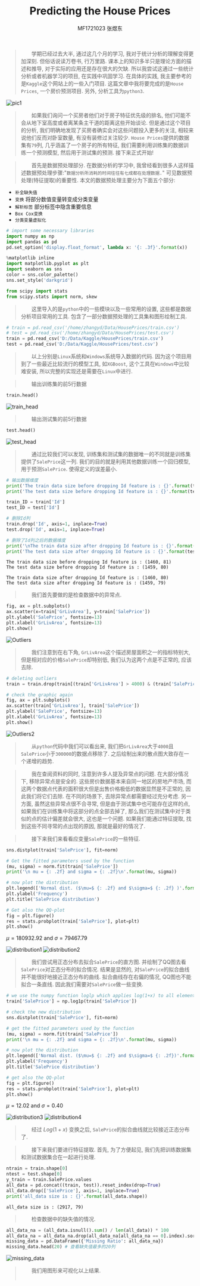 <h1 align = "center">Predicting the House Prices</h1>
<div align = "center">MF1721023 张煜东</div>
<br></br>

> &emsp;&emsp;学期已经过去大半, 通过这几个月的学习, 我对于统计分析的理解变得更加深刻. 但俗话说读万卷书, 行万里路. 课本上的知识多半只是理论方面的描述和推导, 对于实际的应用还是存在很大的欠缺. 所以我尝试这通过一些统计分析或者机器学习的项目, 在实践中巩固学习. 在具体的实践, 我主要参考的是`Kaggle`这个网站上的一些入门项目. 这篇文章中我将要完成的是`House Prices`, 一个房价预测项目. 另外, 分析工具为`python3`.

![pic1](./pictures/cartoon1.png)

> &emsp;&emsp;如果我们询问一个买房者他们对于房子特征优先级的排名, 他们可能不会从地下室高度或者离某条主干道的距离这些开始谈论. 但是通过这个项目的分析, 我们明确地发现了买房者确实会对这些问题投入更多的关注, 相较来说他们反而对卧室数量, 有没有装修过关注较少. `House Prices`提供的数据集有`79`列, 几乎涵盖了一个房子的所有特征, 我们需要利用训练集的数据训练一个预测模型, 然后用于测试集的预测. 接下来正式开始!

> &emsp;&emsp;首先是数据预处理部分. 在数据分析的学习中, 我曾经看到很多人这样描述数据预处理步骤:"`数据分析所消耗的时间往往有七成都在处理数据.`" 可见数据预处理(特征提取)的重要性. 本文的数据预处理主要分为下面五个部分:
+ `补全缺失值` 
+ `变换` 将部分数值变量转变成分类变量
+ `解析标签` 部分标签中隐含重要信息
+ `Box Cox变换`
+ `分类变量虚拟化`

```python
# import some necessary libraries
import numpy as np
import pandas as pd
pd.set_option('display.float_format', lambda x: '{: .3f}'.format(x))

%matplotlib inline
import matplotlib.pyplot as plt
import seaborn as sns
color = sns.color_palette()
sns.set_style('darkgrid')

from scipy import stats
from scipy.stats import norm, skew
```
> &emsp;&emsp;这里导入的是`python`中的一些模块以及一些常用的设置, 这些都是数据分析项目常用的工具. 包含了一部分数据预处理的工具集和图形绘制工具. 

```python
# train = pd.read_csv('/home/zhangyd/Data/HousePrices/train.csv')
# test = pd.read_csv('/home/zhangyd/Data/HousePrices/test.csv')
train = pd.read_csv('D:/Data/Kaggle/HousePrices/train.csv')
test = pd.read_csv('D:/Data/Kaggle/HousePrices/test.csv')
```
> &emsp;&emsp;以上分别是`Linux`系统和`Windows`系统导入数据的代码. 因为这个项目用到了一些最近比较流行的模型工具, 如`XGBoost`, 这个工具在`Windows`中比较难安装, 所以完整的实现还是需要在`Linux`中进行.

> &emsp;&emsp;输出训练集的前5行数据
```python
train.head()
```
![train_head](./pictures/train_head.png)

> &emsp;&emsp;输出测试集的前5行数据
```python
test.head()
```
![test_head](./pictures/test_head.png)

> &emsp;&emsp;通过比较我们可以发现, 训练集和测试集的数据唯一的不同就是训练集提供了`SalePrice`这一列. 我们的目的就是利用其他数据训练一个回归模型, 用于预测`SalePrice`. 使得定义的误差最小.

```python
# 输出数据维度
print('The train data size before dropping Id feature is : {}'.format(train.shape))
print('The test data size before dropping Id feature is : {}'.format(test.shape))

train_ID = train['Id']
test_ID = test['Id']

# 删除Id列
train.drop('Id', axis=1, inplace=True)
test.drop('Id', axis=1, inplace=True)

# 删除了Id列之后的数据维度
print('\nThe train data size after dropping Id feature is : {}'.format(train.shape))
print('The test data size after dropping Id feature is : {}'.format(test.shape))
```
```
The train data size before dropping Id feature is : (1460, 81)
The test data size before dropping Id feature is : (1459, 80)

The train data size after dropping Id feature is : (1460, 80)
The test data size after dropping Id feature is : (1459, 79)
```

> &emsp;&emsp;我们首先要做的是检查数据中的异常点.
```python
fig, ax = plt.subplots()
ax.scatter(x=train['GrLivArea'], y=train['SalePrice'])
plt.ylabel('SalePrice', fontsize=13)
plt.xlabel('GrLivArea', fontsize=13)
plt.show()
```
![Outliers](./pictures/Outliers.png)
> &emsp;&emsp;我们注意到在右下角, `GrLivArea`这个描述房屋面积之一的指标特别大, 但是相对应的价格`SalePrice`却特别低, 我们认为这两个点是不正常的, 应该去除.

```python
# deleting outliers
train = train.drop(train[(train['GrLivArea'] > 4000) & (train['SalePrice'] < 300000)].index)

# check the graphic again
fig, ax = plt.subplots()
ax.scatter(train['GrLivArea'], train['SalePrice'])
plt.ylabel('SalePrice', fontsize=13)
plt.xlabel('GrLivArea', fontsize=13)
plt.show()
```
![Outliers2](./pictures/Outliers2.png)
> &emsp;&emsp;从`python`代码中我们可以看出来, 我们把`GrLivArea`大于`4000`且`SalePrice`小于`300000`的数据点移除了. 之后绘制出来的散点图大致存在一个递增的趋势.

> &emsp;&emsp;我在查阅资料的同时, 注意到许多人提及异常点的问题. 在大部分情况下, 移除异常点是安全的. 这些房价数据基本来自同一地区的房地产市场, 而这两个数据点代表的面积很大但是出售价格极低的数据显然是不正常的, 因此我们将它们去除. 在不同的场景下, 去除异常点都需要经过充分考虑. 另一方面, 虽然这些异常点很不合寻常, 但是由于测试集中也可能存在这样的点, 如果我们在训练集中将这部分的点全部去掉了, 那么我们在测试集中对于类似的点的估计偏差就会很大, 这也是一个问题. 如果我们能通过特征提取, 找到这些不同寻常的点出现的原因, 那就是最好的情况了.

> &emsp;&emsp;接下来我们来看看应变量`SalePrice`的一些特征.
```python
sns.distplot(train['SalePrice'], fit=norm)

# Get the fitted parameters used by the function
(mu, sigma) = norm.fit(train['SalePrice'])
print('\n mu = {: .2f} and sigma = {: .2f}\n'.format(mu, sigma))

# now plot the distribution
plt.legend(['Normal dist. ($\mu=$ {: .2f} and $\sigma=$ {: .2f} )'.format(mu, sigma)], loc='best')
plt.ylabel('Frequency')
plt.title('SalePrice distribution')

# Get also the QQ-plot
fig = plt.figure()
res = stats.probplot(train['SalePrice'], plot=plt)
plt.show()
```
$\mu =  180932.92$ and $\sigma =  79467.79$

![distribution1](./pictures/distribution1.png)
![distribution2](./pictures/distribution2.png)
> &emsp;&emsp;我们尝试用正态分布去拟合`SalePrice`的直方图. 并绘制了QQ图去看`SalePrice`对正态分布的拟合情况. 结果是显然的, 对`SalePrice`的拟合曲线并不能很好地接近正态分布的曲线. 拟合曲线存在右偏的情况, QQ图也不能拟合一条直线. 因此我们需要对`SalePrice`做一些变换. 

```python
# we use the numpy function loglp which applies log(1+x) to all elements of the column
train['SalePrice'] = np.log1p(train['SalePrice'])

# check the new distribution
sns.distplot(train['SalePrice'], fit=norm)

# get the fitted parameters used by the function
(mu, sigma) = norm.fit(train['SalePrice'])
print('\n mu = {: .2f} and sigma = {: .2f}\n'.format(mu, sigma))

# now plot the distribution
plt.legend(['Normal dist. ($\mu=$ {: .2f} and $\sigma=$ {: .2f})'.format(mu, sigma)], loc='best')
plt.ylabel('Frequency')
plt.title('SalePrice distribution')

# get also the QQ-plot
fig = plt.figure()
res = stats.probplot(train['SalePrice'], plot=plt)
plt.show()
```
$\mu =  12.02$ and $\sigma =  0.40$

![distribution3](./pictures/distribution3.png)
![distribution4](./pictures/distribution4.png)
> &emsp;&emsp;经过 $Log(1+x)$ 变换之后, `SalePrice`的拟合曲线就比较接近正态分布了.

> &emsp;&emsp;接下来我们要进行特征提取. 首先, 为了方便起见, 我们先把训练数据集和测试数据集合在一起进行处理. 
```python
ntrain = train.shape[0]
ntest = test.shape[0]
y_train = train.SalePrice.values
all_data = pd.concat((train, test)).reset_index(drop=True)
all_data.drop(['SalePrice'], axis=1, inplace=True)
print('all_data size is : {}'.format(all_data.shape))
```
```
all_data size is : (2917, 79)
```
> &emsp;&emsp;检查数据中的缺失值的情况.
```python
all_data_na = (all_data.isnull().sum() / len(all_data)) * 100
all_data_na = all_data_na.drop(all_data_na[all_data_na == 0].index).sort_values(ascending=False)[:30]
missing_data = pd.DataFrame({'Missing Ratio': all_data_na})
missing_data.head(20) # 查看缺失值最多的20列
```
![missing_data](./pictures/missing_data.png)
> &emsp;&emsp;我们用图形来可视化以上结果.
> &emsp;&emsp;
> &emsp;&emsp;
> &emsp;&emsp;
> &emsp;&emsp;
> &emsp;&emsp;
> &emsp;&emsp;
> &emsp;&emsp;
> &emsp;&emsp;
> &emsp;&emsp;
> &emsp;&emsp;
> &emsp;&emsp;
> &emsp;&emsp;
> &emsp;&emsp;
> &emsp;&emsp;
> &emsp;&emsp;
